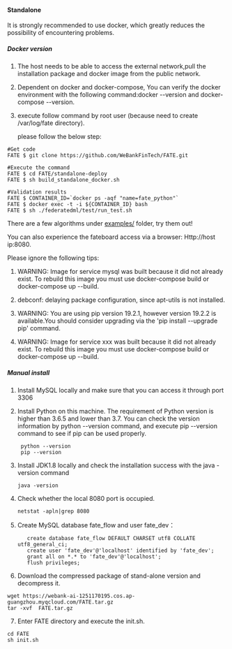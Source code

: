 ####  Standalone
It is strongly recommended to use docker, which greatly reduces the possibility of encountering problems.
##### Docker version

1. The host needs to be able to access the external network,pull the installation package and docker image from the public network.

2. Dependent on docker and docker-compose, You can verify the docker environment with the following command:docker --version and docker-compose --version.

3. execute follow command by root user (because need to create /var/log/fate directory).

   please follow the below step:

```
#Get code
FATE $ git clone https://github.com/WeBankFinTech/FATE.git

#Execute the command
FATE $ cd FATE/standalone-deploy
FATE $ sh build_standalone_docker.sh

#Validation results
FATE $ CONTAINER_ID=`docker ps -aqf "name=fate_python"`
FATE $ docker exec -t -i ${CONTAINER_ID} bash
FATE $ sh ./federatedml/test/run_test.sh

```

There are a few algorithms under [examples/](https://github.com/WeBankFinTech/FATE/blob/master/examples) folder, try them out!

You can also experience the fateboard access via a browser:
Http://host ip:8080.

Please ignore the following tips:

1. WARNING: Image for service mysql was built because it did not already exist. To rebuild this image you must use docker-compose build or docker-compose up --build.

2. debconf: delaying package configuration, since apt-utils is not installed.

3. WARNING: You are using pip version 19.2.1, however version 19.2.2 is available.You should consider upgrading via the 'pip install --upgrade pip' command.

4. WARNING: Image for service xxx was built because it did not already exist. To rebuild this image you must use docker-compose build or docker-compose up --build.

   

##### Manual install

1. Install MySQL locally and make sure that you can access it through port 3306

2. Install Python on this machine. The requirement of Python version is higher than 3.6.5 and 
   lower than 3.7. You can check the version information by python --version command, and execute
   pip --version command to see if pip can be used properly.

   ```
    python --version
    pip --version
   ```

3. Install JDK1.8 locally and check the installation success with the java -version command

   ```
   java -version
   ```

4. Check whether the local 8080 port is occupied.

   ```
   netstat -apln|grep 8080
   ```

5. Create MySQL database fate_flow and user fate_dev：

   ```
      create database fate_flow DEFAULT CHARSET utf8 COLLATE utf8_general_ci; 
      create user 'fate_dev'@'localhost' identified by 'fate_dev';
      grant all on *.* to 'fate_dev'@'localhost';
      flush privileges;
   ```

6. Download the compressed package of stand-alone version and decompress it. 

  ```
wget https://webank-ai-1251170195.cos.ap-guangzhou.myqcloud.com/FATE.tar.gz
tar -xvf  FATE.tar.gz
  ```

7. Enter FATE directory and execute the init.sh.

  ```
cd FATE
sh init.sh
  ```
